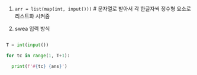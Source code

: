 1. `arr = list(map(int, input()))`   # 문자열로 받아서 각 한글자씩 정수형 요소로 리스트화 시켜줌

2.  swea 입력 방식
```py

T = int(input())

for tc in range(1, T+1):

  print(f'#{tc} {ans}')
  ```

  